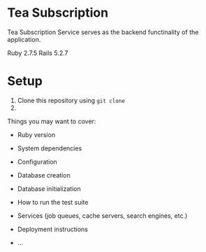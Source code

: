 # Tea Subscription

Tea Subscription Service serves as the backend functinality of the application.

Ruby 2.7.5
Rails 5.2.7

# Setup

1. Clone this repository using `git clone`
2. 

Things you may want to cover:

* Ruby version

* System dependencies

* Configuration

* Database creation

* Database initialization

* How to run the test suite

* Services (job queues, cache servers, search engines, etc.)

* Deployment instructions

* ...
